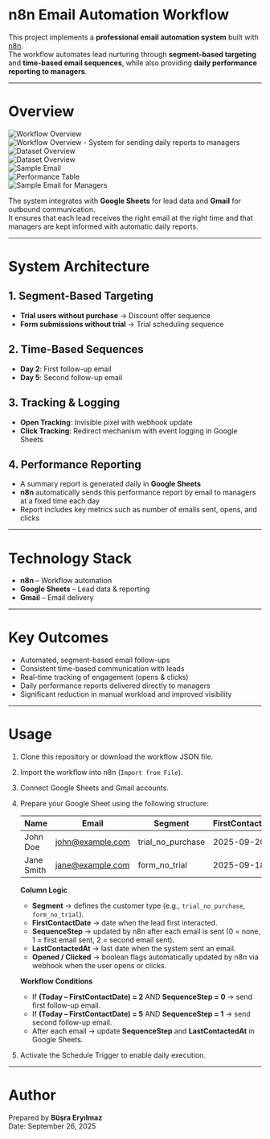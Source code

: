 # n8n Email Automation Workflow

This project implements a **professional email automation system** built with [n8n](https://n8n.io/).  
The workflow automates lead nurturing through **segment-based targeting** and **time-based email sequences**, while also providing **daily performance reporting to managers**.  

---

# Overview

![Workflow Overview](./images/1.png)  
![Workflow Overview - System for sending daily reports to managers](./images/12.png)  
![Dataset Overview](./images/3.png)  
![Dataset Overview](./images/4.png)  
![Sample Email](./images/5.png)  
![Performance Table](./images/6.png)  
![Sample Email for Managers](./images/7.png)  

The system integrates with **Google Sheets** for lead data and **Gmail** for outbound communication.  
It ensures that each lead receives the right email at the right time and that managers are kept informed with automatic daily reports.  

---

# System Architecture

## 1. Segment-Based Targeting
- **Trial users without purchase** → Discount offer sequence  
- **Form submissions without trial** → Trial scheduling sequence  

## 2. Time-Based Sequences
- **Day 2**: First follow-up email  
- **Day 5**: Second follow-up email  

## 3. Tracking & Logging
- **Open Tracking**: Invisible pixel with webhook update  
- **Click Tracking**: Redirect mechanism with event logging in Google Sheets  

## 4. Performance Reporting
- A summary report is generated daily in **Google Sheets**  
- **n8n** automatically sends this performance report by email to managers at a fixed time each day  
- Report includes key metrics such as number of emails sent, opens, and clicks  

---

# Technology Stack

- **n8n** – Workflow automation  
- **Google Sheets** – Lead data & reporting  
- **Gmail** – Email delivery  

---

# Key Outcomes

- Automated, segment-based email follow-ups  
- Consistent time-based communication with leads  
- Real-time tracking of engagement (opens & clicks)  
- Daily performance reports delivered directly to managers  
- Significant reduction in manual workload and improved visibility  

---

# Usage

1. Clone this repository or download the workflow JSON file.  
2. Import the workflow into n8n (`Import from File`).  
3. Connect Google Sheets and Gmail accounts.  
4. Prepare your Google Sheet using the following structure:  

   | Name        | Email              | Segment           | FirstContactDate | SequenceStep | LastContactedAt | Opened | Clicked |
   |-------------|--------------------|-------------------|------------------|--------------|-----------------|--------|---------|
   | John Doe    | john@example.com   | trial_no_purchase | 2025-09-20       | 0            | -----------------| FALSE | FALSE   |
   | Jane Smith  | jane@example.com   | form_no_trial     | 2025-09-18       | 1            |----------------- | FALSE | FALSE   |

   **Column Logic**  
   - **Segment** → defines the customer type (e.g., `trial_no_purchase`, `form_no_trial`).  
   - **FirstContactDate** → date when the lead first interacted.  
   - **SequenceStep** → updated by n8n after each email is sent (0 = none, 1 = first email sent, 2 = second email sent).  
   - **LastContactedAt** → last date when the system sent an email.  
   - **Opened / Clicked** → boolean flags automatically updated by n8n via webhook when the user opens or clicks.  

   **Workflow Conditions**  
   - If **(Today – FirstContactDate) = 2** AND **SequenceStep = 0** → send first follow-up email.  
   - If **(Today – FirstContactDate) = 5** AND **SequenceStep = 1** → send second follow-up email.  
   - After each email → update **SequenceStep** and **LastContactedAt** in Google Sheets.  

5. Activate the Schedule Trigger to enable daily execution.  

---

# Author

Prepared by **Büşra Eryılmaz**  
Date: September 26, 2025  
